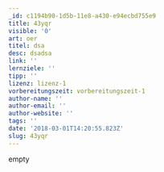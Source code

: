 ```yaml
---
_id: c1194b90-1d5b-11e8-a430-e94ecbd755e9
title: 43yqr
visible: '0'
art: oer
titel: dsa
desc: dsadsa
link: ''
lernziele: ''
tipp: ''
lizenz: lizenz-1
vorbereitungszeit: vorbereitungszeit-1
author-name: ''
author-email: ''
author-website: ''
tags: ''
date: '2018-03-01T14:20:55.823Z'
slug: 43yqr
---
```

empty
